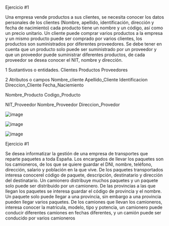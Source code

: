 Ejercicio #1

Una empresa vende productos a sus clientes, se necesita conocer los datos personales de los clientes (Nombre, apellido, identificación, dirección y fecha de nacimiento) cada producto tiene un nombre y un código, así como un  precio unitario. Un cliente puede comprar varios productos a la empresa y un mismo producto puede ser comprado por varios clientes, los productos son suministrados por diferentes proveedores. Se debe tener en cuenta que un producto solo puede ser suministrado por un proveedor y que un proveedor puede suministrar diferentes productos, de cada proveedor se desea conocer el NIT, nombre y dirección. 

1 Sustantivos o entidades.
Clientes
Productos
Proveedores

2 Atributos o campos
Nombre_cliente
Apellido_Cliente
Identificacion
Direccion_Cliente
Fecha_Naciemiento

Nombre_Producto
Codigo_Producto

NIT_Proveedor
Nombre_Proveedor
Direccion_Provedor

![image](https://user-images.githubusercontent.com/34118685/168848232-ae8f0a1a-995a-4f66-b3d8-f7700c376a32.png)

![image](https://user-images.githubusercontent.com/34118685/168848902-8616ee98-5719-4488-ae86-93245e9013c5.png)

![image](https://user-images.githubusercontent.com/34118685/168848973-b499ba5e-9c0a-4c1e-904f-14270cd20d86.png)





Ejercicio #1

Se desea informatizar la gestión de una empresa de transportes que reparte paquetes  a toda España. Los encargados de llevar los paquetes son los camioneros, de los que se quiere guardar el DNI, nombre, teléfono, dirección, salario y población en la que vive. De los paquetes transportados interesa conocerel código de paquete, descripción, destinatario y dirección del destinatario. Un camionero distribuye muchos paquetes y un paquete solo puede ser distribuido por un camionero. De las provincias a las que llegan los paquetes se interesa guardar el código de provincia y el nombre. Un paquete solo puede llegar a una provincia, sin embargo a una provincia pueden llegar varios paquetes. De los camiones que llevan los camioneros, interesa conocer la matricula, modelo, tipo y potencia, un camionero puede conducir diferentes camiones en fechas diferentes, y un camión puede ser conducido por varios camioneros

